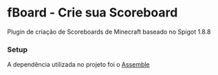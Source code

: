 # fBoard - Crie sua Scoreboard
Plugin de criação de Scoreboards de Minecraft baseado no Spigot 1.8.8

### Setup
A dependência utilizada no projeto foi o [Assemble](https://github.com/ThatKawaiiSam/Assemble)
